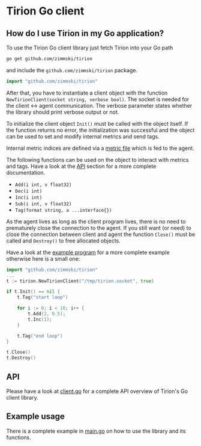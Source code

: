 # Tirion Go client

## How do I use Tirion in my Go application?

To use the Tirion Go client library just fetch Tirion into your Go path

```bash
go get github.com/zimmski/tirion
```

and include the <code>github.com/zimmski/tirion</code> package.

```go
import "github.com/zimmski/tirion"
```

After that, you have to instantiate a client object with the function <code>NewTirionClient(socket string, verbose bool)</code>. The socket is needed for the client <-> agent communication. The verbose parameter states whether the library should print verbose output or not.

To initialize the client object <code>Init()</code> must be called with the object itself. If the function returns no error, the initialization was successful and the object can be used to set and modify internal metrics and send tags.

Internal metric indices are defined via a [metric file](/#metric-file) which is fed to the agent.

The following functions can be used on the object to interact with metrics and tags. Have a look at the [API](#api) section for a more complete documentation.

* <code>Add(i int, v float32)</code>
* <code>Dec(i int)</code>
* <code>Inc(i int)</code>
* <code>Sub(i int, v float32)</code>
* <code>Tag(format string, a ...interface{})</code>

As the agent lives as long as the client program lives, there is no need to prematurely close the connection to the agent. If you still want (or need) to close the connection between client and agent the function <code>Close()</code> must be called and <code>Destroy()</code> to free allocated objects.

Have a look at the [example program](#example-usage) for a more complete example otherwise here is a small one:

```go
import "github.com/zimmski/tirion"
...
t := tirion.NewTirionClient("/tmp/tirion.socket", true)

if t.Init() == nil {
	t.Tag("start loop")

	for i := 0; i < 10; i++ {
		t.Add(2, 0.5);
		t.Inc(1);
	}

	t.Tag("end loop")
}

t.Close()
t.Destroy()
```

## API

Please have a look at [client.go](/client.go) for a complete API overview of Tirion's Go client library.

## Example usage

There is a complete example in [main.go](/clients/go-client/main.go) on how to use the library and its functions.
